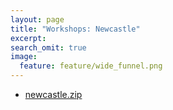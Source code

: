 ```yaml
---
layout: page
title: "Workshops: Newcastle"
excerpt:
search_omit: true
image:
  feature: feature/wide_funnel.png
---
```


- [newcastle.zip](/workshops/newcastle/newcastle.zip)

